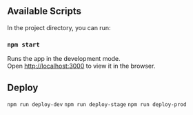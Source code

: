 ## Available Scripts

In the project directory, you can run:

### `npm start`

Runs the app in the development mode.\
Open [http://localhost:3000](http://localhost:3000) to view it in the browser.



## Deploy

`npm run deploy-dev`
`npm run deploy-stage`
`npm run deploy-prod`